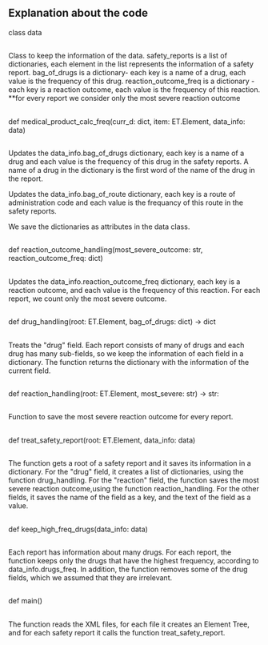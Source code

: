 ## Explanation about the code ##

class data
##
Class to keep the information of the data.
safety_reports is a list of dictionaries,
each element in the list represents the information of a safety report.
bag_of_drugs is a dictionary- each key is a name of a drug,
                            each value is the frequency of this drug.
reaction_outcome_freq is a dictionary - each key is a reaction outcome,
                                        each value is the frequency of this reaction.
                                        **for every report we consider only the most severe reaction outcome
##

def medical_product_calc_freq(curr_d: dict, item: ET.Element, data_info: data)
##
Updates the data_info.bag_of_drugs dictionary, each key is a name of a drug
and each value is the frequency of this drug in the safety reports.
A name of a drug in the dictionary is the first word of the name of the drug in the report.

Updates the data_info.bag_of_route dictionary, each key is a route of administration code
and each value is the frequancy of this route in the safety reports.

We save the dictionaries as attributes in the data class.
##

def reaction_outcome_handling(most_severe_outcome: str, reaction_outcome_freq: dict)
##
Updates the data_info.reaction_outcome_freq dictionary,
each key is a reaction outcome, and each value is the frequency of this reaction.
For each report, we count only the most severe outcome.
##

def drug_handling(root: ET.Element, bag_of_drugs: dict) -> dict
##
Treats the "drug" field.
Each report consists of many of drugs and each drug has many sub-fields,
so we keep the information of each field in a dictionary.
The function returns the dictionary with the information of the current field.
##

def reaction_handling(root: ET.Element, most_severe: str) -> str:
##
Function to save the most severe reaction outcome for every report.
##


def treat_safety_report(root: ET.Element, data_info: data)
##
The function gets a root of a safety report and it saves its information in a dictionary.
For the "drug" field, it creates a list of dictionaries, using the function drug_handling.
For the "reaction" field, the function saves the most severe reaction outcome,using the function reaction_handling.
For the other fields, it saves the name of the field as a key,
and the text of the field as a value.
##

def keep_high_freq_drugs(data_info: data)
##
Each report has information about many drugs.
For each report, the function keeps only the drugs that have the highest frequency, according to data_info.drugs_freq.
In addition, the function removes some of the drug fields, which we assumed that they are irrelevant.
##

def main()
##
The function reads the XML files, for each file it creates an Element Tree,
and for each safety report it calls the function treat_safety_report.
##
